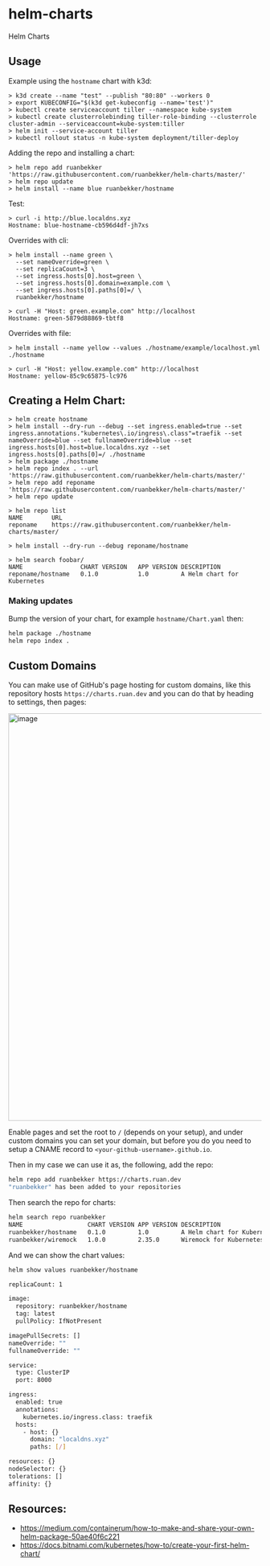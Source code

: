 # helm-charts
Helm Charts

## Usage

Example using the `hostname` chart with k3d:

```
> k3d create --name "test" --publish "80:80" --workers 0
> export KUBECONFIG="$(k3d get-kubeconfig --name='test')"
> kubectl create serviceaccount tiller --namespace kube-system
> kubectl create clusterrolebinding tiller-role-binding --clusterrole cluster-admin --serviceaccount=kube-system:tiller
> helm init --service-account tiller
> kubectl rollout status -n kube-system deployment/tiller-deploy
```

Adding the repo and installing a chart:

```
> helm repo add ruanbekker 'https://raw.githubusercontent.com/ruanbekker/helm-charts/master/'
> helm repo update
> helm install --name blue ruanbekker/hostname
```

Test:

```
> curl -i http://blue.localdns.xyz
Hostname: blue-hostname-cb596d4df-jh7xs
```

Overrides with cli:

```
> helm install --name green \
  --set nameOverride=green \
  --set replicaCount=3 \
  --set ingress.hosts[0].host=green \
  --set ingress.hosts[0].domain=example.com \
  --set ingress.hosts[0].paths[0]=/ \
  ruanbekker/hostname

> curl -H "Host: green.example.com" http://localhost
Hostname: green-5879d88869-tbtf8
```

Overrides with file:

```
> helm install --name yellow --values ./hostname/example/localhost.yml ./hostname

> curl -H "Host: yellow.example.com" http://localhost
Hostname: yellow-85c9c65875-lc976
```

## Creating a Helm Chart:

```
> helm create hostname
> helm install --dry-run --debug --set ingress.enabled=true --set ingress.annotations."kubernetes\.io/ingress\.class"=traefik --set nameOverride=blue --set fullnameOverride=blue --set ingress.hosts[0].host=blue.localdns.xyz --set ingress.hosts[0].paths[0]=/ ./hostname
> helm package ./hostname
> helm repo index . --url 'https://raw.githubusercontent.com/ruanbekker/helm-charts/master/'
> helm repo add reponame 'https://raw.githubusercontent.com/ruanbekker/helm-charts/master/'
> helm repo update 

> helm repo list
NAME  	    URL
reponame	https://raw.githubusercontent.com/ruanbekker/helm-charts/master/

> helm install --dry-run --debug reponame/hostname

> helm search foobar/
NAME               	CHART VERSION	APP VERSION	DESCRIPTION
reponame/hostname	0.1.0        	1.0        	A Helm chart for Kubernetes
```

### Making updates

Bump the version of your chart, for example `hostname/Chart.yaml` then:

```bash
helm package ./hostname 
helm repo index .
```

## Custom Domains

You can make use of GitHub's page hosting for custom domains, like this repository hosts `https://charts.ruan.dev` and you can do that by heading to settings, then pages:

<img width="811" alt="image" src="https://user-images.githubusercontent.com/567298/195151030-f2f099e8-e733-4b37-ac12-7c1bf7661c9c.png">

Enable pages and set the root to `/` (depends on your setup), and under custom domains you can set your domain, but before you do you need to setup a CNAME record to `<your-github-username>.github.io`.

Then in my case we can use it as, the following, add the repo:

```bash
helm repo add ruanbekker https://charts.ruan.dev
"ruanbekker" has been added to your repositories
```

Then search the repo for charts:

```bash
helm search repo ruanbekker
NAME               	  CHART VERSION	APP VERSION	DESCRIPTION
ruanbekker/hostname	  0.1.0        	1.0        	A Helm chart for Kubernetes
ruanbekker/wiremock   1.0.0         2.35.0      Wiremock for Kubernetes   
```

And we can show the chart values:

```bash
helm show values ruanbekker/hostname

replicaCount: 1

image:
  repository: ruanbekker/hostname
  tag: latest
  pullPolicy: IfNotPresent

imagePullSecrets: []
nameOverride: ""
fullnameOverride: ""

service:
  type: ClusterIP
  port: 8000

ingress:
  enabled: true
  annotations:
    kubernetes.io/ingress.class: traefik
  hosts:
    - host: {}
      domain: "localdns.xyz"
      paths: [/]

resources: {}
nodeSelector: {}
tolerations: []
affinity: {}
```

## Resources:

- https://medium.com/containerum/how-to-make-and-share-your-own-helm-package-50ae40f6c221
- https://docs.bitnami.com/kubernetes/how-to/create-your-first-helm-chart/
